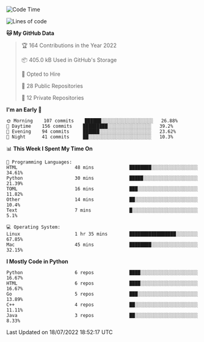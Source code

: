 <!--START_SECTION:waka-->
![Code Time](http://img.shields.io/badge/Code%20Time-0%20secs-blue)

![Lines of code](https://img.shields.io/badge/From%20Hello%20World%20I%27ve%20Written-983%20Thousand%20lines%20of%20code-blue)

**🐱 My GitHub Data** 

> 🏆 164 Contributions in the Year 2022
 > 
> 📦 405.0 kB Used in GitHub's Storage 
 > 
> 💼 Opted to Hire
 > 
> 📜 28 Public Repositories 
 > 
> 🔑 12 Private Repositories  
 > 
**I'm an Early 🐤** 

```text
🌞 Morning    107 commits    ██████░░░░░░░░░░░░░░░░░░░   26.88% 
🌆 Daytime    156 commits    █████████░░░░░░░░░░░░░░░░   39.2% 
🌃 Evening    94 commits     ██████░░░░░░░░░░░░░░░░░░░   23.62% 
🌙 Night      41 commits     ██░░░░░░░░░░░░░░░░░░░░░░░   10.3%

```


📊 **This Week I Spent My Time On** 

```text
💬 Programming Languages: 
HTML                     48 mins             ████████░░░░░░░░░░░░░░░░░   34.61% 
Python                   30 mins             █████░░░░░░░░░░░░░░░░░░░░   21.39% 
TOML                     16 mins             ███░░░░░░░░░░░░░░░░░░░░░░   11.82% 
Other                    14 mins             ██░░░░░░░░░░░░░░░░░░░░░░░   10.4% 
Text                     7 mins              █░░░░░░░░░░░░░░░░░░░░░░░░   5.1%

💻 Operating System: 
Linux                    1 hr 35 mins        █████████████████░░░░░░░░   67.85% 
Mac                      45 mins             ████████░░░░░░░░░░░░░░░░░   32.15%

```

**I Mostly Code in Python** 

```text
Python                   6 repos             ████░░░░░░░░░░░░░░░░░░░░░   16.67% 
HTML                     6 repos             ████░░░░░░░░░░░░░░░░░░░░░   16.67% 
Go                       5 repos             ███░░░░░░░░░░░░░░░░░░░░░░   13.89% 
C++                      4 repos             ██░░░░░░░░░░░░░░░░░░░░░░░   11.11% 
Java                     3 repos             ██░░░░░░░░░░░░░░░░░░░░░░░   8.33%

```



 Last Updated on 18/07/2022 18:52:17 UTC
<!--END_SECTION:waka-->
